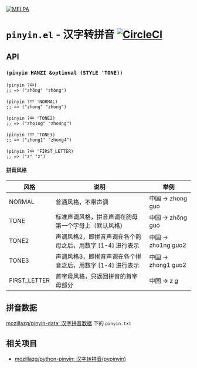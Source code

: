 [![MELPA](https://melpa.org/packages/pinyin-badge.svg)](https://melpa.org/#/pinyin)

# `pinyin.el` - 汉字转拼音 [![CircleCI](https://circleci.com/gh/xuchunyang/pinyin.el.svg?style=svg)](https://circleci.com/gh/xuchunyang/pinyin.el)

## API

### `(pinyin HANZI &optional (STYLE 'TONE))`

``` emacs-lisp
(pinyin ?中)
;; => ("zhōng" "zhòng")

(pinyin ?中 'NORMAL)
;; => ("zhong" "zhong")

(pinyin ?中 'TONE2)
;; => ("zho1ng" "zho4ng")

(pinyin ?中 'TONE3)
;; => ("zhong1" "zhong4")

(pinyin ?中 'FIRST_LETTER)
;; => ("z" "z")
```

#### 拼音风格

| 风格         | 说明                                                       | 举例                |
|--------------|------------------------------------------------------------|---------------------|
| NORMAL       | 普通风格，不带声调                                         | 中国 -> zhong guo   |
| TONE         | 标准声调风格，拼音声调在韵母第一个字母上（默认风格）       | 中国 -> zhōng guó   |
| TONE2        | 声调风格2，即拼音声调在各个韵母之后，用数字 [1-4] 进行表示 | 中国 -> zho1ng guo2 |
| TONE3        | 声调风格3，即拼音声调在各个拼音之后，用数字 [1-4] 进行表示 | 中国 -> zhong1 guo2 |
| FIRST_LETTER | 首字母风格，只返回拼音的首字母部分                         | 中国 -> z g         |


## 拼音数据

[mozillazg/pinyin-data: 汉字拼音数据](https://github.com/mozillazg/pinyin-data) 下的 `pinyin.txt`


## 相关项目

- [mozillazg/python-pinyin: 汉字转拼音(pypinyin)](https://github.com/mozillazg/python-pinyin)
